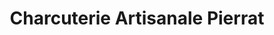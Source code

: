 ---
title: "Charcuterie Artisanale Pierrat"
url: /le-tholy/charcuterie-artisanale-pierrat/
shop: Feinkost
---